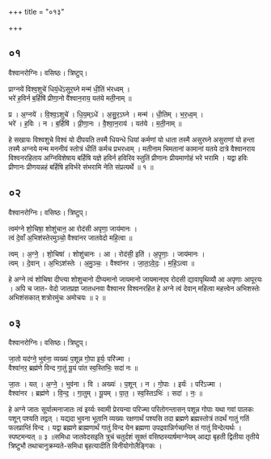 +++
title = "०१३"

+++


## ०१
वैश्वानरोग्निः। वसिष्ठः। त्रिष्टुप्।

प्राग्नये॑ विश्व॒शुचे॑ धियं॒धे॑ऽसुर॒घ्ने मन्म॑ धी॒तिं भ॑रध्वम् ।  
भरे॑ ह॒विर्न ब॒र्हिषि॑ प्रीणा॒नो वै॑श्वान॒राय॒ यत॑ये मती॒नाम् ॥

प्र । अ॒ग्नये॑ । वि॒श्व॒ऽशुचे॑ । धि॒य॒म्ऽधे॑ । अ॒सु॒र॒ऽघ्ने । मन्म॑ । धी॒तिम् । भ॒र॒ध्व॒म् ।  
भरे॑ । ह॒विः । न । ब॒र्हिषि॑ । प्री॒णा॒नः । वै॒श्वा॒न॒राय॑ । यत॑ये । म॒ती॒नाम् ॥

हे सखायः विश्वशुचे विश्वं यो दीपयति तस्मै धियन्धे धियां कर्मणां यो धाता तस्मै असुरघ्ने असुराणां यो हन्ता तस्मै अग्नये मन्म मननीयं स्तोत्रं धीतिं कर्मच प्रभरध्वम् । मतीनाम भिमतानां कामानां यतये दात्रे वैश्वानराय विश्वनरहिताय अग्निविशेषाय बर्हिषि यज्ञे हविर्न हविरिव स्तुतिं प्रीणानः प्रीयमाणोहं भरे भरामि । यद्वा हविः प्रीणानः प्रीणयन्नहं बर्हिषि हविर्भरे संभरामि नेति संप्रत्यर्थे ॥ १ ॥

## ०२
वैश्वानरोग्निः। वसिष्ठः। त्रिष्टुप्।

त्वम॑ग्ने शो॒चिषा॒ शोशु॑चान॒ आ रोद॑सी अपृणा॒ जाय॑मानः ।  
त्वं दे॒वाँ अ॒भिश॑स्तेरमुञ्चो॒ वैश्वा॑नर जातवेदो महि॒त्वा ॥

त्वम् । अ॒ग्ने॒ । शो॒चिषा॑ । शोशु॑चानः । आ । रोद॑सी॒ इति॑ । अ॒पृ॒णाः॒ । जाय॑मानः ।  
त्वम् । दे॒वान् । अ॒भिऽश॑स्तेः । अ॒मु॒ञ्चः॒ । वैश्वा॑नर । जा॒त॒ऽवे॒दः॒ । म॒हि॒ऽत्वा ॥

हे अग्ने त्वं शोचिषा दीप्त्या शोशुचानो दीप्यमानो जायमानो जायमानएव रोदसी द्यावापृथिव्यौ आ अपृणाः आपूरयः । अपि च जात- वेदो जातप्रज्ञ जातधनवा वैश्वानर विश्वनरहित हे अग्ने त्वं देवान् महित्वा महत्त्वेन अभिशस्तेः अभिशंसकात् शत्रोरमुंचः अमोचयः ॥ २ ॥

## ०३
वैश्वानरोग्निः। वसिष्ठः। त्रिष्टुप्।

जा॒तो यद॑ग्ने॒ भुव॑ना॒ व्यख्यः॑ प॒शून्न गो॒पा इर्यः॒ परि॑ज्मा ।  
वैश्वा॑नर॒ ब्रह्म॑णे विन्द गा॒तुं यू॒यं पा॑त स्व॒स्तिभिः॒ सदा॑ नः ॥

जा॒तः । यत् । अ॒ग्ने॒ । भुव॑ना । वि । अख्यः॑ । प॒शून् । न । गो॒पाः । इर्यः॑ । परि॑ऽज्मा ।  
वैश्वा॑नर । ब्रह्म॑णे । वि॒न्द॒ । गा॒तुम् । यू॒यम् । पा॒त॒ । स्व॒स्तिऽभिः॑ । सदा॑ । नः॒ ॥

हे अग्ने जातः सूर्यात्मनाजातः त्वं इर्य्यः स्वामी प्रेरयन्वा परिज्मा परितोगन्तासन् पशून्न गोपाः यथा गवां पालकः पशून् पश्यति तद्वत् । यद्यदा भुवना भूतानि व्यख्यः रक्षणार्थं पश्यसि तदा ब्रह्मणे ब्रह्मस्तोत्रं तदर्थं गातुं गतिं फलप्राप्तिं विन्द । यद्वा ब्रह्मणे ब्राह्मणार्थं गातुं विन्द येन ब्रह्मणा उपद्रवान्निर्गच्छन्ति तं गातुं विन्देत्यर्थः । स्पष्टमन्यत् ॥ ३ ॥समिधा जातवेदसइति त्रुचं चतुर्दशं सूक्तं वसिष्ठस्यार्षमाग्नेयम् आद्या बृहती द्वितीया तृतीये त्रिष्टुभौ तथाचानुक्रम्यते-समिधा बृहत्यादीति विनीयोगोलैङ्गिकः ।